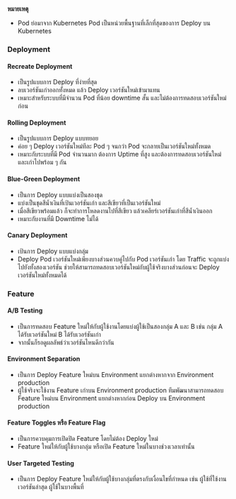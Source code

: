 **หมายเหตุ**
- Pod ย่อมาจาก Kubernetes Pod เป็นหน่วยพื้นฐานที่เล็กที่สุดของการ Deploy บน Kubernetes
### Deployment
#### Recreate Deployment
- เป็นรูปแบบการ Deploy ที่ง่ายที่สุด
- ลบเวอร์ชันเก่าออกทั้งหมด แล้ว Deploy เวอร์ชันใหม่เข้ามาแทน
- เหมาะสำหรับระบบที่มีจำนวน Pod ที่น้อย downtime สั้น และไม่ต้องการทดสอบเวอร์ชันใหม่ก่อน
#### Rolling Deployment
- เป็นรูปแบบการ Deploy แบบทยอย
- ค่อย ๆ Deploy เวอร์ชันใหม่ทีละ Pod ๆ จนกว่า Pod จะกลายเป็นเวอร์ชันใหม่ทั้งหมด
- เหมาะกับระบบที่มี Pod จำนวนมาก ต้องการ Uptime ที่สูง และต้องการทดสอบเวอร์ชันใหม่และเก่าไปพร้อม ๆ กัน
#### Blue-Green Deployment
- เป็นการ Deploy แบบแบ่งเป็นสองชุด
- แบ่งเป็นชุดสีน้ำเงินที่เป้นเวอร์ชันเก่า และสีเขียวที่เป็นเวอร์ชันใหม่
- เมื่อสีเขียวพร้อมแล้ว ก็จะทำการโหลดงานไปที่สีเขียว แล้วเคลียร์เวอร์ชันเก่าที่สีน้ำเงินออก
- เหมาะกับงานที่มี Downtime ไม่ได้
#### Canary Deployment
- เป้นการ Deploy แบบแบ่งกลุ่ม
- Deploy Pod เวอร์ชันใหม่เพียงบางส่วนควบคู่ไปกับ Pod เวอร์ชันเก่า โดย Traffic จะถูกแบ่งไปยังทั้งสองเวอร์ชัน ช่วยให้สามารถทดสอบเวอร์ชันใหม่กับผู้ใช้จริงบางส่วนก่อนจะ Deploy เวอร์ชันใหม่ทั้งหมดได้
### Feature
#### A/B Testing
- เป็นการทดสอบ Feature ใหม่ให้กับผู้ใช้งานโดยแบ่งผู้ใช้เป็นสองกลุ่ม A และ B เช่น กลุ่ม A ได้รับเวอร์ชันใหม่ B ได้รับเวอร์ชันเก่า
- จากนั้นก็รอดูผลลัพธ์ว่าเวอร์ชันไหนดีกว่ากัน
#### Environment Separation
- เป็นการ Deploy Feature ใหม่บน Environment แยกต่างหากจาก Environment production 
- ผู้ใช้จริงจะใช้งาน Feature เก่าบน Environment production ทีมพัฒนาสามารถทดสอบ Feature ใหม่บน Environment แยกต่างหากก่อน Deploy บน Environment production
#### Feature Toggles หรือ Feature Flag
- เป็นการควบคุมการเปิดปิด Feature โดยไม่ต้อง Deploy ใหม่
- Feature ใหม่ให้กับผู้ใช้บางกลุ่ม หรือเปิด Feature ใหม่ในบางช่วงเวลาเท่านั้น  
#### User Targeted Testing
- เป็นการ Deploy Feature ใหม่ให้กับผู้ใช้บางกลุ่มที่ตรงกับเงื่อนไขที่กำหนด เช่น ผู้ใช้ที่ใช้งานเวอร์ชันล่าสุด ผู้ใช้ในบางพื้นที่